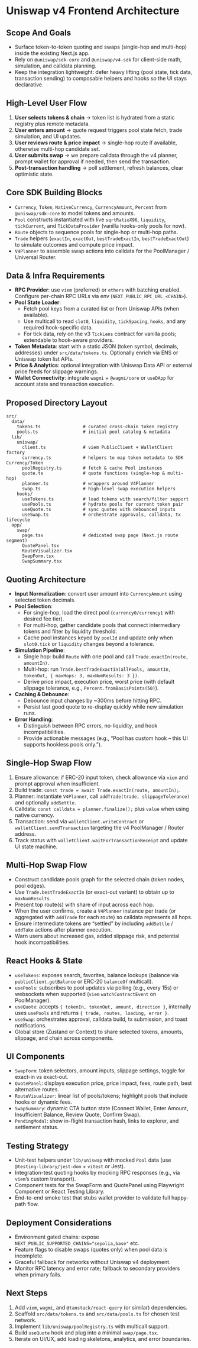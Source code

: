 # Uniswap v4 Frontend Architecture

## Scope And Goals
- Surface token-to-token quoting and swaps (single-hop and multi-hop) inside the existing Next.js app.
- Rely on `@uniswap/sdk-core` and `@uniswap/v4-sdk` for client-side math, simulation, and calldata planning.
- Keep the integration lightweight: defer heavy lifting (pool state, tick data, transaction sending) to composable helpers and hooks so the UI stays declarative.

## High-Level User Flow
1. **User selects tokens & chain** → token list is hydrated from a static registry plus remote metadata.
2. **User enters amount** → quote request triggers pool state fetch, trade simulation, and UI updates.
3. **User reviews route & price impact** → single-hop route if available, otherwise multi-hop candidate set.
4. **User submits swap** → we prepare calldata through the v4 planner, prompt wallet for approval if needed, then send the transaction.
5. **Post-transaction handling** → poll settlement, refresh balances, clear optimistic state.

## Core SDK Building Blocks
- `Currency`, `Token`, `NativeCurrency`, `CurrencyAmount`, `Percent` from `@uniswap/sdk-core` to model tokens and amounts.
- `Pool` constructs instantiated with live `sqrtRatioX96`, `liquidity`, `tickCurrent`, and `TickDataProvider` (vanilla hooks-only pools for now).
- `Route` objects to sequence pools for single-hop or multi-hop paths.
- `Trade` helpers (`exactIn`, `exactOut`, `bestTradeExactIn`, `bestTradeExactOut`) to simulate outcomes and compute price impact.
- `V4Planner` to assemble swap actions into calldata for the PoolManager / Universal Router.

## Data & Infra Requirements
- **RPC Provider**: use `viem` (preferred) or `ethers` with batching enabled. Configure per-chain RPC URLs via env (`NEXT_PUBLIC_RPC_URL_<CHAIN>`).
- **Pool State Loader**:
  - Fetch pool keys from a curated list or from Uniswap APIs (when available).
  - Use multicall to read `slot0`, `liquidity`, `tickSpacing`, `hooks`, and any required hook-specific data.
  - For tick data, rely on the v3 `TickLens` contract for vanilla pools; extendable to hook-aware providers.
- **Token Metadata**: start with a static JSON (token symbol, decimals, addresses) under `src/data/tokens.ts`. Optionally enrich via ENS or Uniswap token list APIs.
- **Price & Analytics**: optional integration with Uniswap Data API or external price feeds for slippage warnings.
- **Wallet Connectivity**: integrate `wagmi` + `@wagmi/core` or `useDApp` for account state and transaction execution.

## Proposed Directory Layout
```
src/
  data/
    tokens.ts                # curated cross-chain token registry
    pools.ts                 # initial pool catalog & metadata
  lib/
    uniswap/
      client.ts              # viem PublicClient + WalletClient factory
      currency.ts            # helpers to map token metadata to SDK Currency/Token
      poolRegistry.ts        # fetch & cache Pool instances
      quote.ts               # quote functions (single-hop & multi-hop)
      planner.ts             # wrappers around V4Planner
      swap.ts                # high-level swap execution helpers
    hooks/
      useTokens.ts           # load tokens with search/filter support
      usePools.ts            # hydrate pools for current token pair
      useQuote.ts            # sync quotes with debounced inputs
      useSwap.ts             # orchestrate approvals, calldata, tx lifecycle
  app/
    swap/
      page.tsx               # dedicated swap page (Next.js route segment)
      QuotePanel.tsx
      RouteVisualizer.tsx
      SwapForm.tsx
      SwapSummary.tsx
```

## Quoting Architecture
- **Input Normalization**: convert user amount into `CurrencyAmount` using selected token decimals.
- **Pool Selection**:
  - For single-hop, load the direct pool (`currency0/currency1` with desired fee tier).
  - For multi-hop, gather candidate pools that connect intermediary tokens and filter by liquidity threshold.
  - Cache pool instances keyed by `poolId` and update only when `slot0.tick` or `liquidity` changes beyond a tolerance.
- **Simulation Pipeline**:
  - Single hop: build `Route` with one pool and call `Trade.exactIn(route, amountIn)`.
  - Multi-hop: run `Trade.bestTradeExactIn(allPools, amountIn, tokenOut, { maxHops: 3, maxNumResults: 3 })`.
  - Derive price impact, execution price, worst price (with default slippage tolerance, e.g., `Percent.fromBasisPoints(50)`).
- **Caching & Debounce**:
  - Debounce input changes by ~300ms before hitting RPC.
  - Persist last good quote to re-display quickly while new simulation runs.
- **Error Handling**:
  - Distinguish between RPC errors, no-liquidity, and hook incompatibilities.
  - Provide actionable messages (e.g., “Pool has custom hook – this UI supports hookless pools only.”).

## Single-Hop Swap Flow
1. Ensure allowance: if ERC-20 input token, check allowance via `viem` and prompt approval when insufficient.
2. Build trade: `const trade = await Trade.exactIn(route, amountIn);`.
3. Planner: instantiate `V4Planner`, call `addTrade(trade, slippageTolerance)` and optionally `addSettle`.
4. Calldata: `const calldata = planner.finalize();` plus `value` when using native currency.
5. Transaction: send via `walletClient.writeContract` or `walletClient.sendTransaction` targeting the v4 PoolManager / Router address.
6. Track status with `walletClient.waitForTransactionReceipt` and update UI state machine.

## Multi-Hop Swap Flow
- Construct candidate pools graph for the selected chain (token nodes, pool edges).
- Use `Trade.bestTradeExactIn` (or exact-out variant) to obtain up to `maxNumResults`.
- Present top route(s) with share of input across each hop.
- When the user confirms, create a `V4Planner` instance per trade (or aggregated with `addTrade` for each route) so calldata represents all hops.
- Ensure intermediate tokens are “settled” by including `addSettle` / `addTake` actions after planner execution.
- Warn users about increased gas, added slippage risk, and potential hook incompatibilities.

## React Hooks & State
- `useTokens`: exposes search, favorites, balance lookups (balance via `publicClient.getBalance` or ERC-20 `balanceOf` multicall).
- `usePools`: subscribes to pool updates via polling (e.g., every 15s) or websockets when supported (`viem` `watchContractEvent` on PoolManager).
- `useQuote`: accepts `{ tokenIn, tokenOut, amount, direction }`, internally uses `usePools` and returns `{ trade, routes, loading, error }`.
- `useSwap`: orchestrates approval, calldata build, tx submission, and toast notifications.
- Global store (Zustand or Context) to share selected tokens, amounts, slippage, and chain across components.

## UI Components
- `SwapForm`: token selectors, amount inputs, slippage settings, toggle for exact-in vs exact-out.
- `QuotePanel`: displays execution price, price impact, fees, route path, best alternative routes.
- `RouteVisualizer`: linear list of pools/tokens; highlight pools that include hooks or dynamic fees.
- `SwapSummary`: dynamic CTA button state (Connect Wallet, Enter Amount, Insufficient Balance, Review Quote, Confirm Swap).
- `PendingModal`: show in-flight transaction hash, links to explorer, and settlement status.

## Testing Strategy
- Unit-test helpers under `lib/uniswap` with mocked `Pool` data (use `@testing-library/jest-dom` + `vitest` or Jest).
- Integration-test quoting hooks by mocking RPC responses (e.g., via `viem`’s custom transport).
- Component tests for the SwapForm and QuotePanel using Playwright Component or React Testing Library.
- End-to-end smoke test that stubs wallet provider to validate full happy-path flow.

## Deployment Considerations
- Environment gated chains: expose `NEXT_PUBLIC_SUPPORTED_CHAINS="sepolia,base"` etc.
- Feature flags to disable swaps (quotes only) when pool data is incomplete.
- Graceful fallback for networks without Uniswap v4 deployment.
- Monitor RPC latency and error rate; fallback to secondary providers when primary fails.

## Next Steps
1. Add `viem`, `wagmi`, and `@tanstack/react-query` (or similar) dependencies.
2. Scaffold `src/data/tokens.ts` and `src/data/pools.ts` for chosen test network.
3. Implement `lib/uniswap/poolRegistry.ts` with multicall support.
4. Build `useQuote` hook and plug into a minimal `swap/page.tsx`.
5. Iterate on UI/UX, add loading skeletons, analytics, and error boundaries.

